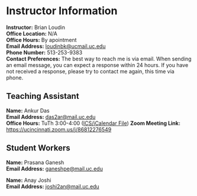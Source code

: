 # Instructor Information

**Instructor:** Brian Loudin<br>
**Office Location:** N/A<br>
**Office Hours:** By apointment<br>
**Email Address:** [loudinbk@ucmail.uc.edu](mailto:loudinbk@ucmail.uc.edu)<br>
**Phone Number:** 513-253-9383 <br>
**Contact Preferences:** The best way to reach me is via email. When sending an email message, you can expect a response within 24 hours. If you have not received a response, please try to contact me again, this time via phone.<br>

## Teaching Assistant

**Name:** Ankur Das<br>
**Email Address:** [das2ar@mail.uc.edu](mailto:das2ar@mail.uc.edu)<br>
**Office Hours:** TuTh 3:00-4:00 ([ICS/iCalendar File](https://ucincinnati.zoom.us/meeting/tZIlduuqqT0vHt34Ve8rMEX5h4sd3tdJIkci/ics?icsToken=DLFv4aMTkkLj3mFq9QAALAAAALMaVzuO50HkujinW-4NqbErTFfWXYkSY6opfV3rjPWggeHJ4NiSK7Xs3ZomLS-S0kckDO3QYbXqAKthzDAwMDAwMQ&meetingMasterEventId=JPRc64DoT1WTmleBt5BgDg))
**Zoom Meeting Link:** https://ucincinnati.zoom.us/j/86812276549


## Student Workers

**Name:** Prasana Ganesh<br>
**Email Address:** [ganeshpe@mail.uc.edu](mailto:ganeshpe@mail.uc.edu)<br>

**Name:** Anay Joshi<br>
**Email Address:** [joshi2an@mail.uc.edu](mailto:joshi2an@mail.uc.edu)<br>
